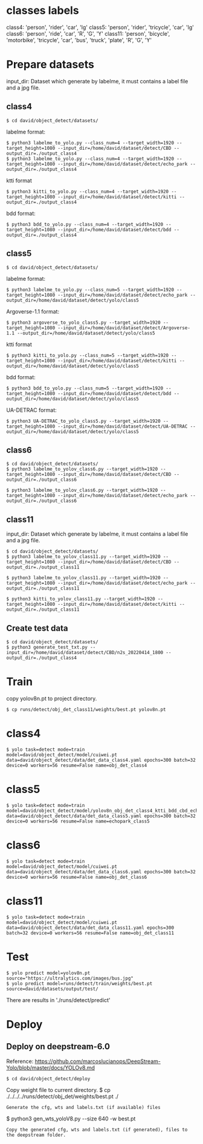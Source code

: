 
# classes labels
class4: 'person', 'rider', 'car', 'lg'
class5: 'person', 'rider', 'tricycle', 'car', 'lg'
class6: 'person', 'ride', 'car', 'R', 'G', 'Y'
class11: 'person', 'bicycle', 'motorbike', 'tricycle', 'car', 'bus', 'truck', 'plate', 'R', 'G', 'Y'


# Prepare datasets
input_dir: Dataset which generate by labelme, it must contains a label file and a jpg file.
## class4
```
$ cd david/object_detect/datasets/
```
labelme format:
```
$ python3 labelme_to_yolo.py --class_num=4 --target_width=1920 --target_height=1080 --input_dir=/home/david/dataset/detect/CBD --output_dir=./output_class4
$ python3 labelme_to_yolo.py --class_num=4 --target_width=1920 --target_height=1080 --input_dir=/home/david/dataset/detect/echo_park --output_dir=./output_class4
```
ktti format
```
$ python3 kitti_to_yolo.py --class_num=4 --target_width=1920 --target_height=1080 --input_dir=/home/david/dataset/detect/kitti --output_dir=./output_class4
```
bdd format:
```
$ python3 bdd_to_yolo.py --class_num=4 --target_width=1920 --target_height=1080 --input_dir=/home/david/dataset/detect/bdd --output_dir=./output_class4
```

## class5
```
$ cd david/object_detect/datasets/
```
labelme format:
```
$ python3 labelme_to_yolo.py --class_num=5 --target_width=1920 --target_height=1080 --input_dir=/home/david/dataset/detect/echo_park --output_dir=/home/david/dataset/detect/yolo/class5
```
Argoverse-1.1 format:
```
$ python3 argoverse_to_yolo_class5.py --target_width=1920 --target_height=1080 --input_dir=/home/david/dataset/detect/Argoverse-1.1 --output_dir=/home/david/dataset/detect/yolo/class5
```
ktti format
```
$ python3 kitti_to_yolo.py --class_num=5 --target_width=1920 --target_height=1080 --input_dir=/home/david/dataset/detect/kitti --output_dir=/home/david/dataset/detect/yolo/class5
```
bdd format:
```
$ python3 bdd_to_yolo.py --class_num=5 --target_width=1920 --target_height=1080 --input_dir=/home/david/dataset/detect/bdd --output_dir=/home/david/dataset/detect/yolo/class5
```
UA-DETRAC format:
```
$ python3 UA-DETRAC_to_yolo_class5.py --target_width=1920 --target_height=1080 --input_dir=/home/david/dataset/detect/UA-DETRAC --output_dir=/home/david/dataset/detect/yolo/class5
```


## class6
```
$ cd david/object_detect/datasets/
$ python3 labelme_to_yolov_class6.py --target_width=1920 --target_height=1080 --input_dir=/home/david/dataset/detect/CBD --output_dir=./output_class6

$ python3 labelme_to_yolov_class6.py --target_width=1920 --target_height=1080 --input_dir=/home/david/dataset/detect/echo_park --output_dir=./output_class6
```

## class11
input_dir: Dataset which generate by labelme, it must contains a label file and a jpg file.
```
$ cd david/object_detect/datasets/
$ python3 labelme_to_yolov_class11.py --target_width=1920 --target_height=1080 --input_dir=/home/david/dataset/detect/CBD --output_dir=./output_class11

$ python3 labelme_to_yolov_class11.py --target_width=1920 --target_height=1080 --input_dir=/home/david/dataset/detect/echo_park --output_dir=./output_class11

$ python3 kitti_to_yolov_class11.py --target_width=1920 --target_height=1080 --input_dir=/home/david/dataset/detect/kitti --output_dir=./output_class11
```

## Create test data
```
$ cd david/object_detect/datasets/
$ python3 generate_test_txt.py --input_dir=/home/david/dataset/detect/CBD/n2s_20220414_1800 --output_dir=./output_class4
```


# Train
copy yolov8n.pt to project directory.
```
$ cp runs/detect/obj_det_class11/weights/best.pt yolov8n.pt
```

# class4
```
$ yolo task=detect mode=train model=david/object_detect/model/cuiwei.pt data=david/object_detect/data/det_data_class4.yaml epochs=300 batch=32 device=0 workers=56 resume=False name=obj_det_class4
```

# class5
```
$ yolo task=detect mode=train model=david/object_detect/model/yolov8n_obj_det_class4_ktti_bdd_cbd_echopark.pt data=david/object_detect/data/det_data_class5.yaml epochs=300 batch=32 device=0 workers=56 resume=False name=echopark_class5
```

# class6
```
$ yolo task=detect mode=train model=david/object_detect/model/cuiwei.pt data=david/object_detect/data/det_data_class6.yaml epochs=300 batch=32 device=0 workers=56 resume=False name=obj_det_class6
```

# class11
```
$ yolo task=detect mode=train model=david/object_detect/model/cuiwei.pt data=david/object_detect/data/det_data_class11.yaml epochs=300 batch=32 device=0 workers=56 resume=False name=obj_det_class11
```

# Test
```
$ yolo predict model=yolov8n.pt source="https://ultralytics.com/images/bus.jpg"
$ yolo predict model=runs/detect/train/weights/best.pt source=david/datasets/output/test/
```
There are results in './runs/detect/predict'


# Deploy

## Deploy on deepstream-6.0
Reference: https://github.com/marcoslucianops/DeepStream-Yolo/blob/master/docs/YOLOv8.md

```
$ cd david/object_detect/deploy
```
Copy weight file to current directory.
$ cp ./../../../runs/detect/obj_det/weights/best.pt ./
```
Generate the cfg, wts and labels.txt (if available) files
```
$ python3 gen_wts_yoloV8.py --size 640 -w best.pt
```
Copy the generated cfg, wts and labels.txt (if generated), files to the deepstream folder.



